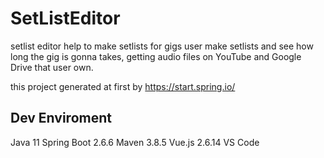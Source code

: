 # SetListEditor
setlist editor help to make setlists for gigs
user make setlists and see how long the gig is gonna takes, 
getting audio files on YouTube and Google Drive that user own.

this project generated at first by https://start.spring.io/

## Dev Enviroment
Java 11
Spring Boot 2.6.6
Maven 3.8.5
Vue.js 2.6.14
VS Code
